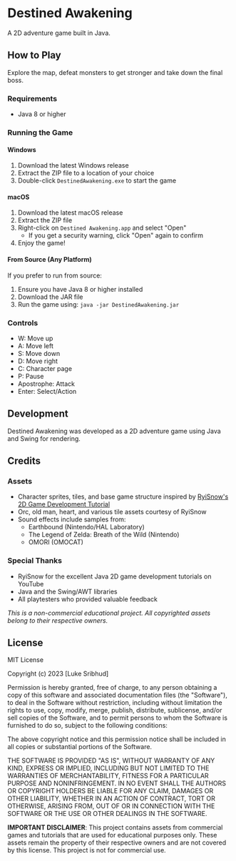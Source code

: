 # Destined Awakening

A 2D adventure game built in Java.

## How to Play

Explore the map, defeat monsters to get stronger and take down the final boss.

### Requirements

- Java 8 or higher

### Running the Game

#### Windows

1. Download the latest Windows release
2. Extract the ZIP file to a location of your choice
3. Double-click `DestinedAwakening.exe` to start the game

#### macOS

1. Download the latest macOS release
2. Extract the ZIP file
3. Right-click on `Destined Awakening.app` and select "Open"
   - If you get a security warning, click "Open" again to confirm
4. Enjoy the game!

#### From Source (Any Platform)

If you prefer to run from source:

1. Ensure you have Java 8 or higher installed
2. Download the JAR file
3. Run the game using: `java -jar DestinedAwakening.jar`

### Controls

- W: Move up
- A: Move left
- S: Move down
- D: Move right
- C: Character page
- P: Pause
- Apostrophe: Attack
- Enter: Select/Action

## Development

Destined Awakening was developed as a 2D adventure game using Java and Swing for rendering.

## Credits

### Assets

- Character sprites, tiles, and base game structure inspired by [RyiSnow's 2D Game Development Tutorial](https://www.youtube.com/c/RyiSnow)
- Orc, old man, heart, and various tile assets courtesy of RyiSnow
- Sound effects include samples from:
  - Earthbound (Nintendo/HAL Laboratory)
  - The Legend of Zelda: Breath of the Wild (Nintendo)
  - OMORI (OMOCAT)

### Special Thanks

- RyiSnow for the excellent Java 2D game development tutorials on YouTube
- Java and the Swing/AWT libraries
- All playtesters who provided valuable feedback

_This is a non-commercial educational project. All copyrighted assets belong to their respective owners._

## License

MIT License

Copyright (c) 2023
[Luke Sribhud]

Permission is hereby granted, free of charge, to any person obtaining a copy
of this software and associated documentation files (the "Software"), to deal
in the Software without restriction, including without limitation the rights
to use, copy, modify, merge, publish, distribute, sublicense, and/or sell
copies of the Software, and to permit persons to whom the Software is
furnished to do so, subject to the following conditions:

The above copyright notice and this permission notice shall be included in all
copies or substantial portions of the Software.

THE SOFTWARE IS PROVIDED "AS IS", WITHOUT WARRANTY OF ANY KIND, EXPRESS OR
IMPLIED, INCLUDING BUT NOT LIMITED TO THE WARRANTIES OF MERCHANTABILITY,
FITNESS FOR A PARTICULAR PURPOSE AND NONINFRINGEMENT. IN NO EVENT SHALL THE
AUTHORS OR COPYRIGHT HOLDERS BE LIABLE FOR ANY CLAIM, DAMAGES OR OTHER
LIABILITY, WHETHER IN AN ACTION OF CONTRACT, TORT OR OTHERWISE, ARISING FROM,
OUT OF OR IN CONNECTION WITH THE SOFTWARE OR THE USE OR OTHER DEALINGS IN THE
SOFTWARE.

**IMPORTANT DISCLAIMER**: This project contains assets from commercial games and tutorials that are used for educational purposes only. These assets remain the property of their respective owners and are not covered by this license. This project is not for commercial use.
